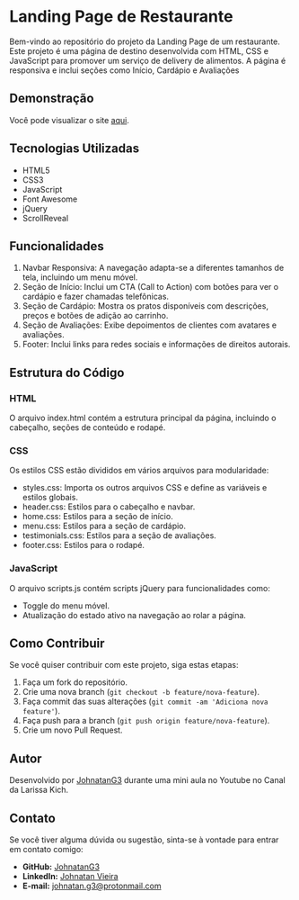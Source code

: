 # Landing Page de Restaurante

Bem-vindo ao repositório do projeto da Landing Page de um restaurante. Este projeto é uma página de destino desenvolvida com HTML, CSS e JavaScript para promover um serviço de delivery de alimentos. A página é responsiva e inclui seções como Início, Cardápio e Avaliações

## Demonstração

Você pode visualizar o site [aqui](https://landing-page-food-theme-portfolio.netlify.app/).

## Tecnologias Utilizadas

- HTML5
- CSS3
- JavaScript
- Font Awesome
- jQuery
- ScrollReveal

## Funcionalidades

1. Navbar Responsiva: A navegação adapta-se a diferentes tamanhos de tela, incluindo um menu móvel.
2. Seção de Início: Inclui um CTA (Call to Action) com botões para ver o cardápio e fazer chamadas telefônicas.
3. Seção de Cardápio: Mostra os pratos disponíveis com descrições, preços e botões de adição ao carrinho.
4. Seção de Avaliações: Exibe depoimentos de clientes com avatares e avaliações.
5. Footer: Inclui links para redes sociais e informações de direitos autorais.

## Estrutura do Código

### HTML

O arquivo index.html contém a estrutura principal da página, incluindo o cabeçalho, seções de conteúdo e rodapé.

### CSS

Os estilos CSS estão divididos em vários arquivos para modularidade:

- styles.css: Importa os outros arquivos CSS e define as variáveis e estilos globais.
- header.css: Estilos para o cabeçalho e navbar.
- home.css: Estilos para a seção de início.
- menu.css: Estilos para a seção de cardápio.
- testimonials.css: Estilos para a seção de avaliações.
- footer.css: Estilos para o rodapé.

### JavaScript

O arquivo scripts.js contém scripts jQuery para funcionalidades como:

- Toggle do menu móvel.
- Atualização do estado ativo na navegação ao rolar a página.

## Como Contribuir

Se você quiser contribuir com este projeto, siga estas etapas:

1. Faça um fork do repositório.
2. Crie uma nova branch (`git checkout -b feature/nova-feature`).
3. Faça commit das suas alterações (`git commit -am 'Adiciona nova feature'`).
4. Faça push para a branch (`git push origin feature/nova-feature`).
5. Crie um novo Pull Request.

## Autor

Desenvolvido por [JohnatanG3](https://github.com/SeuUsuario) durante uma mini aula no Youtube no Canal da Larissa Kich.

## Contato

Se você tiver alguma dúvida ou sugestão, sinta-se à vontade para entrar em contato comigo:

- **GitHub:** [JohnatanG3](https://github.com/SeuUsuario)
- **LinkedIn:** [Johnatan Vieira](https://www.linkedin.com/in/johnatan-vieira-a602542aa/)
- **E-mail:** johnatan.g3@protonmail.com

